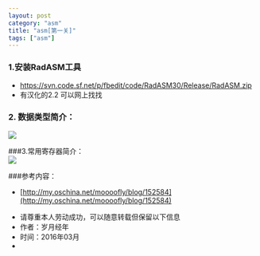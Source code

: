 ```yaml
---
layout: post
category: "asm"
title: "asm[第一关]"
tags: ["asm"]
---
```


### 1.安装RadASM工具

* https://svn.code.sf.net/p/fbedit/code/RadASM30/Release/RadASM.zip
* 有汉化的2.2 可以网上找找

### 2. 数据类型简介：
<img src="http://www.djhull.com/images/asm_0.png"> 

###3.常用寄存器简介：			
<img src="http://www.djhull.com/images/asm_1.png"> 




###参考内容：

* [http://my.oschina.net/moooofly/blog/152584](http://my.oschina.net/moooofly/blog/152584)

  
>
- 请尊重本人劳动成功，可以随意转载但保留以下信息 
- 作者：岁月经年 
- 时间：2016年03月
- 
